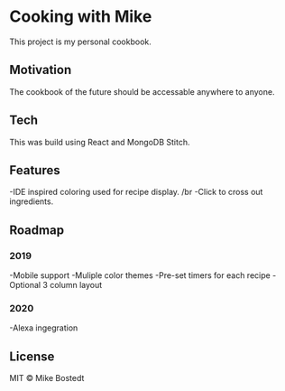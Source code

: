 # Cooking with Mike

This project is my personal cookbook.

## Motivation

The cookbook of the future should be accessable anywhere to anyone. 

## Tech

This was build using React and MongoDB Stitch.

## Features

-IDE inspired coloring used for recipe display. /br
-Click to cross out ingredients.

## Roadmap

### 2019
-Mobile support
-Muliple color themes
-Pre-set timers for each recipe
-Optional 3 column layout

### 2020
-Alexa ingegration

## License

MIT © Mike Bostedt
